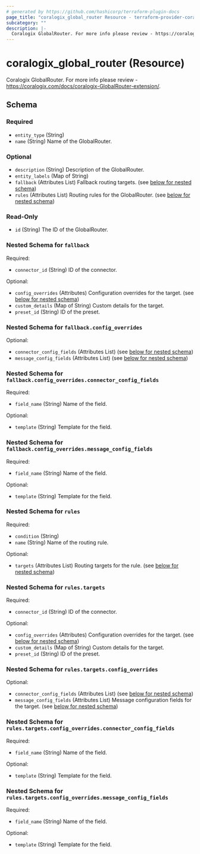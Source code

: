 ```yaml
---
# generated by https://github.com/hashicorp/terraform-plugin-docs
page_title: "coralogix_global_router Resource - terraform-provider-coralogix"
subcategory: ""
description: |-
  Coralogix GlobalRouter. For more info please review - https://coralogix.com/docs/coralogix-GlobalRouter-extension/.
---
```


# coralogix_global_router (Resource)

Coralogix GlobalRouter. For more info please review - https://coralogix.com/docs/coralogix-GlobalRouter-extension/.



<!-- schema generated by tfplugindocs -->
## Schema

### Required

- `entity_type` (String)
- `name` (String) Name of the GlobalRouter.

### Optional

- `description` (String) Description of the GlobalRouter.
- `entity_labels` (Map of String)
- `fallback` (Attributes List) Fallback routing targets. (see [below for nested schema](#nestedatt--fallback))
- `rules` (Attributes List) Routing rules for the GlobalRouter. (see [below for nested schema](#nestedatt--rules))

### Read-Only

- `id` (String) The ID of the GlobalRouter.

<a id="nestedatt--fallback"></a>
### Nested Schema for `fallback`

Required:

- `connector_id` (String) ID of the connector.

Optional:

- `config_overrides` (Attributes) Configuration overrides for the target. (see [below for nested schema](#nestedatt--fallback--config_overrides))
- `custom_details` (Map of String) Custom details for the target.
- `preset_id` (String) ID of the preset.

<a id="nestedatt--fallback--config_overrides"></a>
### Nested Schema for `fallback.config_overrides`

Optional:

- `connector_config_fields` (Attributes List) (see [below for nested schema](#nestedatt--fallback--config_overrides--connector_config_fields))
- `message_config_fields` (Attributes List) (see [below for nested schema](#nestedatt--fallback--config_overrides--message_config_fields))

<a id="nestedatt--fallback--config_overrides--connector_config_fields"></a>
### Nested Schema for `fallback.config_overrides.connector_config_fields`

Required:

- `field_name` (String) Name of the field.

Optional:

- `template` (String) Template for the field.


<a id="nestedatt--fallback--config_overrides--message_config_fields"></a>
### Nested Schema for `fallback.config_overrides.message_config_fields`

Required:

- `field_name` (String) Name of the field.

Optional:

- `template` (String) Template for the field.




<a id="nestedatt--rules"></a>
### Nested Schema for `rules`

Required:

- `condition` (String)
- `name` (String) Name of the routing rule.

Optional:

- `targets` (Attributes List) Routing targets for the rule. (see [below for nested schema](#nestedatt--rules--targets))

<a id="nestedatt--rules--targets"></a>
### Nested Schema for `rules.targets`

Required:

- `connector_id` (String) ID of the connector.

Optional:

- `config_overrides` (Attributes) Configuration overrides for the target. (see [below for nested schema](#nestedatt--rules--targets--config_overrides))
- `custom_details` (Map of String) Custom details for the target.
- `preset_id` (String) ID of the preset.

<a id="nestedatt--rules--targets--config_overrides"></a>
### Nested Schema for `rules.targets.config_overrides`

Optional:

- `connector_config_fields` (Attributes List) (see [below for nested schema](#nestedatt--rules--targets--config_overrides--connector_config_fields))
- `message_config_fields` (Attributes List) Message configuration fields for the target. (see [below for nested schema](#nestedatt--rules--targets--config_overrides--message_config_fields))

<a id="nestedatt--rules--targets--config_overrides--connector_config_fields"></a>
### Nested Schema for `rules.targets.config_overrides.connector_config_fields`

Required:

- `field_name` (String) Name of the field.

Optional:

- `template` (String) Template for the field.


<a id="nestedatt--rules--targets--config_overrides--message_config_fields"></a>
### Nested Schema for `rules.targets.config_overrides.message_config_fields`

Required:

- `field_name` (String) Name of the field.

Optional:

- `template` (String) Template for the field.
